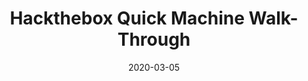 ---
date: '2020-03-05'
title: 'Hackthebox Quick Machine Walk-Through'
github: ''
external: 'https://blog.0xprashant.in/posts/htb-quick/'
tech:
  - Hackthebox Machine
showInProjects: true
cover: './images/quick.png'
---